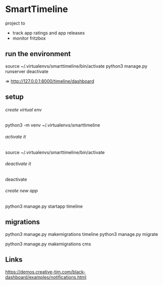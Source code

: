# SmartTimeline

project to 
- track app ratings and app releases
- monitor fritzbox

## run the environment
source ~/.virtualenvs/smarttimeline/bin/activate
python3 manage.py runserver
deactivate

=> http://127.0.0.1:8000/timeline/dashboard


## setup

###### create virtual env

python3 -m venv ~/.virtualenvs/smarttimeline

###### activate it

source ~/.virtualenvs/smarttimeline/bin/activate

###### deactivate it

deactivate

###### create new app

python3 manage.py startapp timeline

## migrations

python3 manage.py makemigrations timeline
python3 manage.py migrate

python3 manage.py makemigrations cms

## Links

https://demos.creative-tim.com/black-dashboard/examples/notifications.html